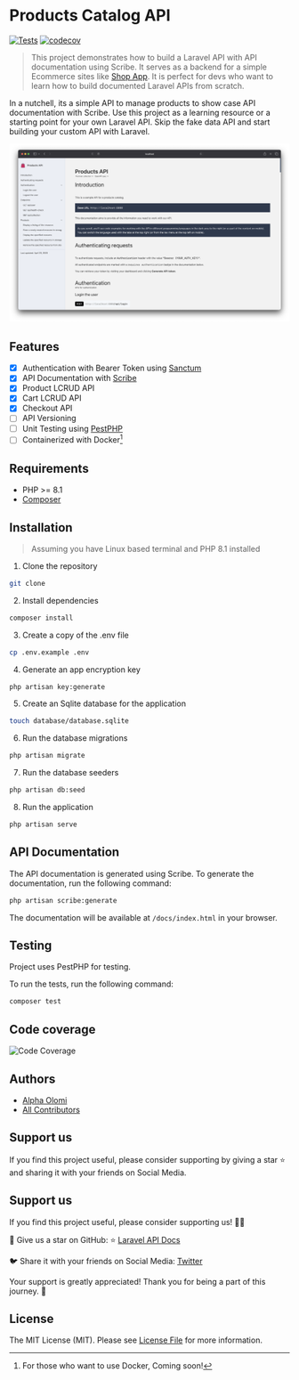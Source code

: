 # Products Catalog API

[![Tests](https://github.com/alphaolomi/laravel-api-docs/actions/workflows/tests.yml/badge.svg)](https://github.com/alphaolomi/laravel-api-docs/actions/workflows/tests.yml)    [![codecov](https://codecov.io/github/alphaolomi/laravel-api-docs/branch/main/graph/badge.svg?token=0Y6W6JUL75)](https://codecov.io/github/alphaolomi/laravel-api-docs)

> This project demonstrates how to build a Laravel API with API documentation using Scribe.
> It serves as a backend for a simple Ecommerce sites like [Shop App](https://github.com/alphaolomi/shop-app).
> It is perfect for devs who want to learn how to build documented Laravel APIs from scratch.

In a nutchell, its a simple API to manage products to show case API documentation with Scribe.
Use this project as a learning resource or a starting point for your own Laravel API.
Skip the fake data API and start building your custom API with Laravel.

![API Documentation](./public//docs.png)

## Features

-   [x] Authentication with Bearer Token using [Sanctum](https://laravel.com/docs/9.x/sanctum)
-   [x] API Documentation with [Scribe](https://scribe.knuckles.wtf/laravel/getting-started)
-   [x] Product LCRUD API
-   [x] Cart LCRUD API
-   [x] Checkout API
-   [ ] API Versioning
-   [ ] Unit Testing using [PestPHP](https://pestphp.com/docs/)
-   [ ] Containerized with Docker[^1]

[^1]: For those who want to use Docker, Coming soon!

## Requirements

-   PHP >= 8.1
-   [Composer](https://getcomposer.org/)

## Installation

> Assuming you have Linux based terminal and PHP 8.1 installed

1. Clone the repository

```bash
git clone
```

2. Install dependencies

```bash
composer install
```

3. Create a copy of the .env file

```bash
cp .env.example .env
```

4. Generate an app encryption key

```bash
php artisan key:generate
```

5. Create an Sqlite database for the application

```bash
touch database/database.sqlite
```

6. Run the database migrations

```bash
php artisan migrate
```

7. Run the database seeders

```bash
php artisan db:seed
```

8. Run the application

```bash
php artisan serve
```

## API Documentation

The API documentation is generated using Scribe. To generate the documentation, run the following command:

```bash
php artisan scribe:generate
```

The documentation will be available at `/docs/index.html` in your browser.

## Testing

Project uses PestPHP for testing.


To run the tests, run the following command:

```bash
composer test
```

## Code coverage

![Code Coverage](https://codecov.io/github/alphaolomi/laravel-api-docs/branch/main/graphs/sunburst.svg?token=0Y6W6JUL75)

## Authors

-   [Alpha Olomi](http://alphaolomi.com)
-   [All Contributors](../../contributors)

## Support us

If you find this project useful, please consider supporting by giving a star ⭐️ and sharing it with your friends on Social Media.

<!-- add Twitter and LinkedIn share buttons -->

## Support us

If you find this project useful, please consider supporting us! 🚀🌟

💫 Give us a star on GitHub: ⭐️ [Laravel API Docs](https://github.com/alphaolomi/laravel-api-docs)

🐦 Share it with your friends on Social Media: [Twitter](https://twitter.com/intent/tweet?text=%F0%9F%9A%80%20Exciting%20news%21%20%F0%9F%8E%89%20Discover%20the%20ultimate%20Laravel%20API%20Docs%20project%21%20%F0%9F%93%9A%F0%9F%94%A5%20Perfect%20for%20devs%2C%20this%20open-source%20project%20is%20a%20powerful%20template%20and%20learning%20resource%20for%20Laravel%20enthusiasts.%20%F0%9F%92%AA%E2%9D%A4%EF%B8%8F%20%23Laravel%20%23OpenSource%20%0Ahttps%3A%2F%2Fgithub.com%2Falphaolomi%2Flaravel-api-docs)

Your support is greatly appreciated! Thank you for being a part of this journey. 🙏

## License

The MIT License (MIT). Please see [License File](LICENSE.md) for more information.
